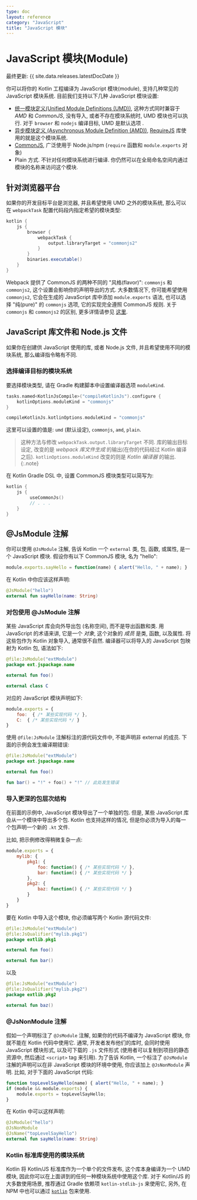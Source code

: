 ```yaml
---
type: doc
layout: reference
category: "JavaScript"
title: "JavaScript 模块"
---
```


# JavaScript 模块(Module)

最终更新: {{ site.data.releases.latestDocDate }}

你可以将你的 Kotlin 工程编译为 JavaScript 模块(module), 支持几种常见的 JavaScript 模块系统.
目前我们支持以下几种 JavaScript 模块设置:

- [统一模块定义(Unified Module Definitions (UMD))](https://github.com/umdjs/umd),
  这种方式同时兼容于 *AMD* 和 *CommonJS*,
  没有导入, 或者不存在模块系统时, UMD 模块也可以执行.
  对于 `browser` 和 `nodejs` 编译目标, UMD 是默认选项 .
- [异步模块定义 (Asynchronous Module Definition (AMD))](https://github.com/amdjs/amdjs-api/wiki/AMD),
  [RequireJS](https://requirejs.org/) 库使用的就是这个模块系统.
- [CommonJS](http://wiki.commonjs.org/wiki/Modules/1.1),
  广泛使用于 Node.js/npm (`require` 函数和 `module.exports` 对象)
- Plain 方式. 不针对任何模块系统进行编译. 你仍然可以在全局命名空间内通过模块的名称来访问这个模块.

## 针对浏览器平台

如果你的开发目标平台是浏览器, 并且希望使用 UMD 之外的模块系统,
那么可以在 `webpackTask` 配置代码段内指定希望的模块类型:

```groovy
kotlin {
    js {
        browser {
            webpackTask {
                output.libraryTarget = "commonjs2"
            }
        }
        binaries.executable()
    }
}

```

Webpack 提供了 CommonJS 的两种不同的 "风格(flavor)": `commonjs` 和 `commonjs2`,
这个设置会影响你的声明导出的方式.
大多数情况下, 你可能希望使用 `commonjs2`, 它会在生成的 JavaScript 库中添加 `module.exports` 语法,
也可以选择 "纯(pure)" 的 `commonjs` 选项, 它的实现完全遵照 CommonJS 规则.
关于 `commonjs` 和 `commonjs2` 的区别, 更多详情请参见 [这里](https://github.com/webpack/webpack/issues/1114).

## JavaScript 库文件和 Node.js 文件

如果你在创建供 JavaScript 使用的库, 或者 Node.js 文件,
并且希望使用不同的模块系统, 那么编译指令略有不同.

### 选择编译目标的模块系统

要选择模块类型, 请在 Gradle 构建脚本中设置编译器选项 `moduleKind`.

<div class="multi-language-sample" data-lang="kotlin">
<div class="sample" markdown="1" mode="kotlin" theme="idea" data-lang="kotlin" data-highlight-only>

```kotlin
tasks.named<KotlinJsCompile>("compileKotlinJs").configure {
    kotlinOptions.moduleKind = "commonjs"
}
```

</div>
</div>

<div class="multi-language-sample" data-lang="groovy">
<div class="sample" markdown="1" mode="groovy" theme="idea" data-lang="groovy">

```groovy
compileKotlinJs.kotlinOptions.moduleKind = "commonjs"
```

</div>
</div>


这里可以设置的值是: `umd` (默认设定), `commonjs`, `amd`, `plain`.

> 这种方法与修改 `webpackTask.output.libraryTarget` 不同.
> 库的输出目标设定, 改变的是 _webpack 库文件生成_ 的输出(在你的代码经过 Kotlin 编译之后).
> `kotlinOptions.moduleKind` 改变的则是 _Kotlin 编译器_ 的输出.
{:.note}  

在 Kotlin Gradle DSL 中, 设置 CommonJS 模块类型可以简写为:

```kotlin
kotlin {
    js {
         useCommonJs()
         // . . .
    }
}
```

## @JsModule 注解

你可以使用 `@JsModule` 注解, 告诉 Kotlin 一个 `external` 类, 包, 函数, 或属性, 是一个 JavaScript 模块.
假设你有以下 CommonJS 模块, 名为 "hello":

```javascript
module.exports.sayHello = function(name) { alert("Hello, " + name); }
```

在 Kotlin 中你应该这样声明:

```kotlin
@JsModule("hello")
external fun sayHello(name: String)
```

### 对包使用 @JsModule 注解

某些 JavaScript 库会向外导出包 (名称空间), 而不是导出函数和类.
用 JavaScript 的术语来讲, 它是一个 *对象*, 这个对象的 *成员* 是类, 函数, 以及属性.
将这些包作为 Kotlin 对象导入, 通常很不自然.
编译器可以将导入的 JavaScript 包映射为 Kotlin 包, 语法如下:

```kotlin
@file:JsModule("extModule")
package ext.jspackage.name

external fun foo()

external class C
```

对应的 JavaScript 模块声明如下:

```javascript
module.exports = {
    foo:  { /* 某些实现代码 */ },
    C:  { /* 某些实现代码 */ }
}
```

使用 `@file:JsModule` 注解标注的源代码文件中, 不能声明非 external 的成员.
下面的示例会发生编译期错误:

```kotlin
@file:JsModule("extModule")
package ext.jspackage.name

external fun foo()

fun bar() = "!" + foo() + "!" // 此处发生错误
```

### 导入更深的包层次结构

在前面的示例中, JavaScript 模块导出了一个单独的包.
但是, 某些 JavaScript 库会从一个模块中导出多个包.
Kotlin 也支持这样的情况, 但是你必须为导入的每一个包声明一个新的 `.kt` 文件.

比如, 把示例修改得稍微复杂一点:

```javascript
module.exports = {
    mylib: {
        pkg1: {
            foo: function() { /* 某些实现代码 */ },
            bar: function() { /* 某些实现代码 */ }
        },
        pkg2: {
            baz: function() { /* 某些实现代码 */ }
        }
    }
}
```

要在 Kotlin 中导入这个模块, 你必须编写两个 Kotlin 源代码文件:

```kotlin
@file:JsModule("extModule")
@file:JsQualifier("mylib.pkg1")
package extlib.pkg1

external fun foo()

external fun bar()
```

以及

```kotlin
@file:JsModule("extModule")
@file:JsQualifier("mylib.pkg2")
package extlib.pkg2

external fun baz()
```

### @JsNonModule 注解

假如一个声明标注了 `@JsModule` 注解, 如果你的代码不编译为 JavaScript 模块, 你就不能在 Kotlin 代码中使用它.
通常, 开发者发布他们的库时, 会同时使用 JavaScript 模块形式, 以及可下载的 `.js` 文件形式
(使用者可以复制到项目的静态资源中, 然后通过 `<script>` tag 来引用).
为了告诉 Kotlin, 一个标注了 `@JsModule` 注解的声明可以在非 JavaScript 模块的环境中使用,
你应该加上 `@JsNonModule` 声明.
比如, 对于下面的 JavaScript 代码:

```javascript
function topLevelSayHello(name) { alert("Hello, " + name); }
if (module && module.exports) {
    module.exports = topLevelSayHello;
}
```

在 Kotlin 中可以这样声明:

```kotlin
@JsModule("hello")
@JsNonModule
@JsName("topLevelSayHello")
external fun sayHello(name: String)
```

### Kotlin 标准库使用的模块系统

Kotlin 将 Kotlin/JS 标准库作为一个单个的文件发布, 这个库本身编译为一个 UMD 模块,
因此你可以在上面讲到的任何一种模块系统中使用这个库.
对于 Kotlin/JS 的大多数使用场景, 推荐通过 Gradle 依赖项 `kotlin-stdlib-js` 来使用它,
另外, 在 NPM 中也可以通过 [`kotlin`](https://www.npmjs.com/package/kotlin) 包来使用.
